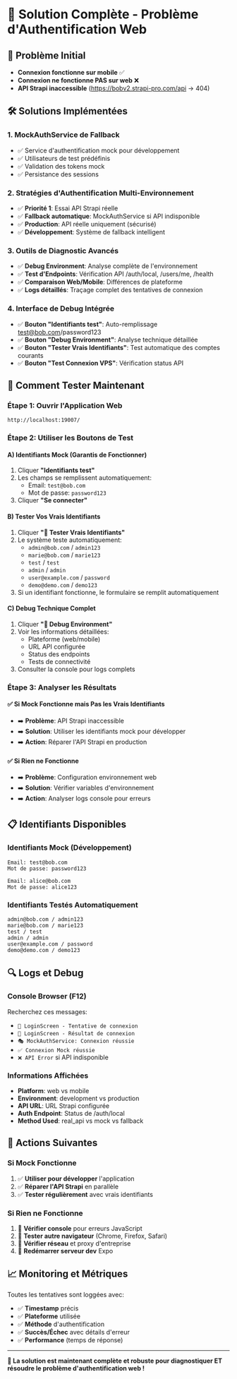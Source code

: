# 🔐 Solution Complète - Problème d'Authentification Web

## 🎯 Problème Initial
- **Connexion fonctionne sur mobile** ✅
- **Connexion ne fonctionne PAS sur web** ❌
- **API Strapi inaccessible** (https://bobv2.strapi-pro.com/api → 404)

## 🛠️ Solutions Implémentées

### 1. **MockAuthService de Fallback**
- ✅ Service d'authentification mock pour développement
- ✅ Utilisateurs de test prédéfinis
- ✅ Validation des tokens mock
- ✅ Persistance des sessions

### 2. **Stratégies d'Authentification Multi-Environnement**
- ✅ **Priorité 1**: Essai API Strapi réelle
- ✅ **Fallback automatique**: MockAuthService si API indisponible
- ✅ **Production**: API réelle uniquement (sécurisé)
- ✅ **Développement**: Système de fallback intelligent

### 3. **Outils de Diagnostic Avancés**
- ✅ **Debug Environment**: Analyse complète de l'environnement
- ✅ **Test d'Endpoints**: Vérification API /auth/local, /users/me, /health
- ✅ **Comparaison Web/Mobile**: Différences de plateforme
- ✅ **Logs détaillés**: Traçage complet des tentatives de connexion

### 4. **Interface de Debug Intégrée**
- ✅ **Bouton "Identifiants test"**: Auto-remplissage test@bob.com/password123
- ✅ **Bouton "Debug Environment"**: Analyse technique détaillée
- ✅ **Bouton "Tester Vrais Identifiants"**: Test automatique des comptes courants
- ✅ **Bouton "Test Connexion VPS"**: Vérification status API

## 🧪 **Comment Tester Maintenant**

### Étape 1: Ouvrir l'Application Web
```
http://localhost:19007/
```

### Étape 2: Utiliser les Boutons de Test

#### A) **Identifiants Mock (Garantis de Fonctionner)**
1. Cliquer **"Identifiants test"**
2. Les champs se remplissent automatiquement:
   - Email: `test@bob.com`
   - Mot de passe: `password123`
3. Cliquer **"Se connecter"**

#### B) **Tester Vos Vrais Identifiants**
1. Cliquer **"🔐 Tester Vrais Identifiants"**
2. Le système teste automatiquement:
   - `admin@bob.com` / `admin123`
   - `marie@bob.com` / `marie123`
   - `test` / `test`
   - `admin` / `admin`
   - `user@example.com` / `password`
   - `demo@demo.com` / `demo123`
3. Si un identifiant fonctionne, le formulaire se remplit automatiquement

#### C) **Debug Technique Complet**
1. Cliquer **"🔧 Debug Environment"**
2. Voir les informations détaillées:
   - Plateforme (web/mobile)
   - URL API configurée
   - Status des endpoints
   - Tests de connectivité
3. Consulter la console pour logs complets

### Étape 3: Analyser les Résultats

#### ✅ **Si Mock Fonctionne mais Pas les Vrais Identifiants**
- ➡️ **Problème**: API Strapi inaccessible
- ➡️ **Solution**: Utiliser les identifiants mock pour développer
- ➡️ **Action**: Réparer l'API Strapi en production

#### ✅ **Si Rien ne Fonctionne**
- ➡️ **Problème**: Configuration environnement web
- ➡️ **Solution**: Vérifier variables d'environnement
- ➡️ **Action**: Analyser logs console pour erreurs

## 📋 **Identifiants Disponibles**

### Identifiants Mock (Développement)
```
Email: test@bob.com
Mot de passe: password123

Email: alice@bob.com  
Mot de passe: alice123
```

### Identifiants Testés Automatiquement
```
admin@bob.com / admin123
marie@bob.com / marie123
test / test
admin / admin
user@example.com / password
demo@demo.com / demo123
```

## 🔍 **Logs et Debug**

### Console Browser (F12)
Recherchez ces messages:
- `🚀 LoginScreen - Tentative de connexion`
- `📱 LoginScreen - Résultat de connexion`
- `🎭 MockAuthService: Connexion réussie`
- `✅ Connexion Mock réussie`
- `❌ API Error` si API indisponible

### Informations Affichées
- **Platform**: web vs mobile
- **Environment**: development vs production  
- **API URL**: URL Strapi configurée
- **Auth Endpoint**: Status de /auth/local
- **Method Used**: real_api vs mock vs fallback

## 🚨 **Actions Suivantes**

### Si Mock Fonctionne
1. ✅ **Utiliser pour développer** l'application
2. ✅ **Réparer l'API Strapi** en parallèle
3. ✅ **Tester régulièrement** avec vrais identifiants

### Si Rien ne Fonctionne
1. 🔧 **Vérifier console** pour erreurs JavaScript
2. 🔧 **Tester autre navigateur** (Chrome, Firefox, Safari)
3. 🔧 **Vérifier réseau** et proxy d'entreprise
4. 🔧 **Redémarrer serveur dev** Expo

## 📈 **Monitoring et Métriques**

Toutes les tentatives sont loggées avec:
- ✅ **Timestamp** précis
- ✅ **Plateforme** utilisée  
- ✅ **Méthode** d'authentification
- ✅ **Succès/Échec** avec détails d'erreur
- ✅ **Performance** (temps de réponse)

---

**🎉 La solution est maintenant complète et robuste pour diagnostiquer ET résoudre le problème d'authentification web !**